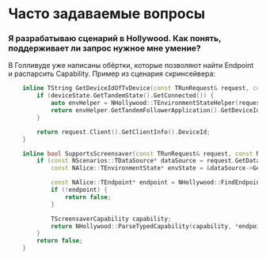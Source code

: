 # Часто задаваемые вопросы

### Я разрабатываю сценарий в Hollywood. Как понять, поддерживает ли запрос нужное мне умение? 
В Голливуде уже написаны обёртки, которые позволяют найти Endpoint и распарсить Capability. 
Пример из сценария скринсейвера: 
```cpp
    inline TString GetDeviceIdOfTvDevice(const TRunRequest& request, const TDeviceState& deviceState) {
        if (deviceState.GetTandemState().GetConnected()) {
            auto envHelper = NHollywood::TEnvironmentStateHelper(request);
            return envHelper.GetTandemFollowerApplication().GetDeviceId();
        }

        return request.Client().GetClientInfo().DeviceId;
    }

    inline bool SupportsScreensaver(const TRunRequest& request, const NAlice::TDeviceState& deviceState) {
        if (const NScenarios::TDataSource* dataSource = request.GetDataSource(EDataSourceType::ENVIRONMENT_STATE)) {
            const NAlice::TEnvironmentState* envState = &dataSource->GetEnvironmentState();

            const NAlice::TEndpoint* endpoint = NHollywood::FindEndpoint(*envState, GetDeviceIdOfTvDevice(request, deviceState));
            if (!endpoint) {
                return false;
            }

            TScreensaverCapability capability;
            return NHollywood::ParseTypedCapability(capability, *endpoint);
        }
        return false;
    }
```
